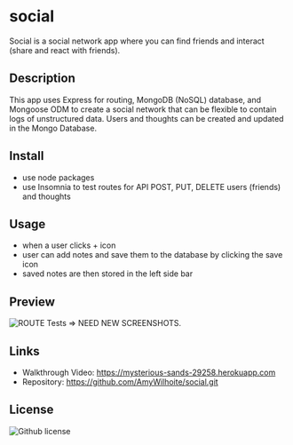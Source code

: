 # social
Social is a social network app where you can find friends and interact (share and react with friends).

## Description
This app uses Express for routing, MongoDB (NoSQL) database, and Mongoose ODM to create a social network that can be flexible to contain logs of unstructured data. Users and thoughts can be created and updated in the Mongo Database.

## Install
* use node packages
* use Insomnia to test routes for API POST, PUT, DELETE users (friends) and thoughts


## Usage
* when a user clicks + icon 
* user can add notes and save them to the database by clicking the save icon
* saved notes are then stored in the left side bar


## Preview
![ROUTE Tests => NEED NEW SCREENSHOTS.](./Assets/noteTaker.png)


## Links
* Walkthrough Video: https://mysterious-sands-29258.herokuapp.com
* Repository: https://github.com/AmyWilhoite/social.git

## License
  ![Github license](http://img.shields.io/badge/license-MIT-blue.svg)



